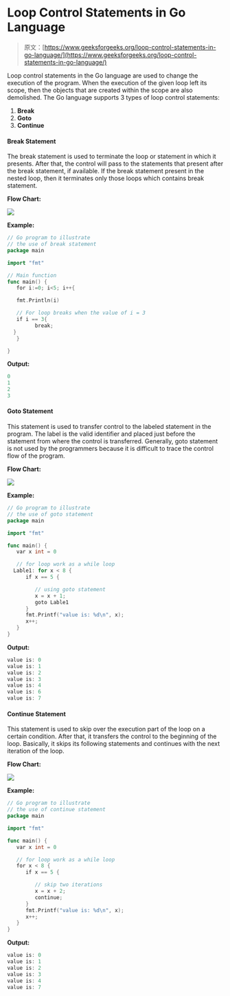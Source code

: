 # Loop Control Statements in Go Language

> 原文：[https://www.geeksforgeeks.org/loop-control-statements-in-go-language/](https://www.geeksforgeeks.org/loop-control-statements-in-go-language/)

Loop control statements in the Go language are used to change the execution of the program. When the execution of the given loop left its scope, then the objects that are created within the scope are also demolished. The Go language supports 3 types of loop control statements:

1.  **Break**
2.  **Goto**
3.  **Continue**

#### Break Statement

The break statement is used to terminate the loop or statement in which it presents. After that, the control will pass to the statements that present after the break statement, if available. If the break statement present in the nested loop, then it terminates only those loops which contains break statement.

**Flow Chart:**

![](img/8cc8f9399169d7a649dd40e01edb5a42.png)

**Example:**

```go
// Go program to illustrate 
// the use of break statement
package main

import "fmt"

// Main function
func main() {
   for i:=0; i<5; i++{

   fmt.Println(i)

   // For loop breaks when the value of i = 3
   if i == 3{
         break;
  }
   }

}
```

**Output:**

```go
0
1
2
3

```

#### Goto Statement

This statement is used to transfer control to the labeled statement in the program. The label is the valid identifier and placed just before the statement from where the control is transferred. Generally, goto statement is not used by the programmers because it is difficult to trace the control flow of the program.

**Flow Chart:**

![](img/6fa787932c4da136da8a2c354e4ee3bf.png)

**Example:**

```go
// Go program to illustrate 
// the use of goto statement
package main

import "fmt"

func main() {
   var x int = 0

   // for loop work as a while loop
  Lable1: for x < 8 {
      if x == 5 {

         // using goto statement
         x = x + 1;
         goto Lable1
      }
      fmt.Printf("value is: %d\n", x);
      x++;     
   }  
}
```

**Output:**

```go
value is: 0
value is: 1
value is: 2
value is: 3
value is: 4
value is: 6
value is: 7

```

#### Continue Statement

This statement is used to skip over the execution part of the loop on a certain condition. After that, it transfers the control to the beginning of the loop. Basically, it skips its following statements and continues with the next iteration of the loop.

**Flow Chart:**

![](img/5c32247c4a7bc795b710d3f02f8af999.png)

**Example:**

```go
// Go program to illustrate 
// the use of continue statement
package main

import "fmt"

func main() {
   var x int = 0

   // for loop work as a while loop
   for x < 8 {
      if x == 5 {

         // skip two iterations
         x = x + 2;
         continue;
      }
      fmt.Printf("value is: %d\n", x);
      x++;     
   }  
}
```

**Output:**

```go
value is: 0
value is: 1
value is: 2
value is: 3
value is: 4
value is: 7

```